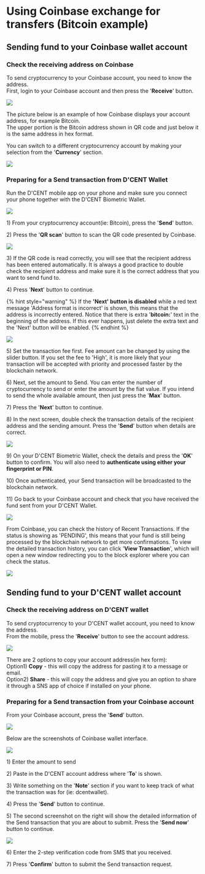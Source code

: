 # Using Coinbase exchange for transfers \(Bitcoin example\)

## Sending fund to your Coinbase wallet account

### Check the receiving address on Coinbase

To send cryptocurrency to your Coinbase account, you need to know the address.   
First, login to your Coinbase account and then press the '**Receive**' button.

![](../.gitbook/assets/coinbase1.png)



The picture below is an example of how Coinbase displays your account address, for example Bitcoin.  
The upper portion is the Bitcoin address shown in QR code and just below it is the same address in hex format.  
  
You can switch to a different cryptocurrency account by making your selection from the '**Currency**' section.

![](../.gitbook/assets/coinbase2.png)

### Preparing for a Send transaction from D'CENT Wallet

Run the D'CENT mobile app on your phone and make sure you connect your phone together with the D'CENT Biometric Wallet. 

![](../.gitbook/assets/coinbase3.png)

1\) From your cryptocurrency account\(ie: Bitcoin\), press the '**Send**' button.  
  
2\) Press the '**QR scan**' button to scan the QR code presented by Coinbase.

![](../.gitbook/assets/coinbase4.png)

3\) If the QR code is read correctly, you will see that the recipient address has been entered automatically. It is always a good practice to double check the recipient address and make sure it is the correct address that you want to send fund to.  
  
4\) Press '**Next**' button to continue.

{% hint style="warning" %}
If the **'Next' button is disabled** while a red text message 'Address format is incorrect' is shown, this means that the address is incorrectly entered. Notice that there is extra '**bitcoin:**' text in the beginning of the address. If this ever happens, just delete the extra text and the 'Next' button will be enabled.
{% endhint %}

![](../.gitbook/assets/coinbase5.png)

5\) Set the transaction fee first. Fee amount can be changed by using the slider button. If you set the fee to 'High', it is more likely that your transaction will be accepted with priority and processed faster by the blockchain network.

6\) Next, set the amount to Send. You can enter the number of cryptocurrency to send or enter the amount by the fiat value. If you intend to send the whole available amount, then just press the '**Max**' button.

7\) Press the '**Next**' button to continue.

8\) In the next screen, double check the transaction details of the recipient address and the sending amount. Press the '**Send**' button when details are correct.

![](../.gitbook/assets/coinbase6.png)

 9\) On your D'CENT Biometric Wallet, check the details and press the '**OK**' button to confirm. You will also need to **authenticate using either your fingerprint or PIN**.

10\) Once authenticated, your Send transaction will be broadcasted to the blockchain network.

11\) Go back to your Coinbase account and check that you have received the fund sent from your D'CENT Wallet. 

![](../.gitbook/assets/coinbase7.png)

From Coinbase, you can check the history of Recent Transactions. If the status is showing as 'PENDING', this means that your fund is still being processed by the blockchain network to get more confirmations. To view the detailed transaction history, you can click '**View Transaction**', which will open a new window redirecting you to the block explorer where you can check the status.

![](../.gitbook/assets/coinbase8.png)

## Sending fund to your D'CENT wallet account

### Check the receiving address on D'CENT wallet

To send cryptocurrency to your D'CENT wallet account, you need to know the address.   
From the mobile, press the '**Receive**' button to see the account address.

![](../.gitbook/assets/coinbase9.png)

There are 2 options to copy your account address\(in hex form\):  
Option1\) **Copy** - this will copy the address for pasting it to a message or email.  
Option2\) **Share** - this will copy the address and give you an option to share it through a SNS app of choice if installed on your phone.

### Preparing for a Send transaction from your Coinbase account

From your Coinbase account, press the '**Send**' button.

![](../.gitbook/assets/coinbase10.png)

Below are the screenshots of Coinbase wallet interface.

![](../.gitbook/assets/coinbase11.png)

1\) Enter the amount to send

2\) Paste in the D'CENT account address where '**To**' is shown.

3\) Write something on the '**Note**' section if you want to keep track of what the transaction was for \(ie: dcentwallet\).

4\) Press the '**Send**' button to continue.

5\) The second screenshot on the right will show the detailed information of the Send transaction that you are about to submit. Press the '**Send now**' button to continue.

![](../.gitbook/assets/coinbase12.png)

6\) Enter the 2-step verification code from SMS that you received.

7\) Press '**Confirm**' button to submit the Send transaction request.

